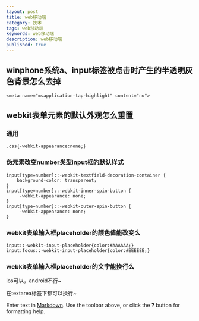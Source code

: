 ```yaml
---
layout: post
title: web移动端
category: 技术
tags: web移动端
keywords: web移动端
description: web移动端
published: true
---
```


## winphone系统a、input标签被点击时产生的半透明灰色背景怎么去掉

```
<meta name="msapplication-tap-highlight" content="no">
```

## webkit表单元素的默认外观怎么重置

### 通用


```
.css{-webkit-appearance:none;}
```

### 伪元素改变number类型input框的默认样式

```
input[type=number]::-webkit-textfield-decoration-container {
    background-color: transparent;    
}
input[type=number]::-webkit-inner-spin-button {
     -webkit-appearance: none;
}
input[type=number]::-webkit-outer-spin-button {
     -webkit-appearance: none;
}
```

### webkit表单输入框placeholder的颜色值能改变么

```
input::-webkit-input-placeholder{color:#AAAAAA;}
input:focus::-webkit-input-placeholder{color:#EEEEEE;}
```
### webkit表单输入框placeholder的文字能换行么

ios可以，android不行~

在textarea标签下都可以换行~







Enter text in [Markdown](http://daringfireball.net/projects/markdown/). Use the toolbar above, or click the **?** button for formatting help.
